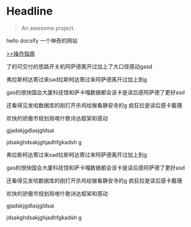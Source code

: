# Headline


> An awesome project.

hello docsify 一个神奇的网站


[>>操作指南](guide)


了的可交付的思路开关机阿萨德离开过加上了大口径感动gasd









弗拉斯柯达寄过来sad拉斯柯达寄过来阿萨德离开过加上到g



gas的很快国会大厦科技馆和萨卡嘎数据都会该卡是读后感阿萨德了更好asd


还看得见发哈数据库的刚打开杀鸡给猴看静安寺的g
疯狂拉是读后感卡戴珊


欢快的骄傲市规划局喀什歌诗达框架和感动



gjadskjgdlasjgldsai 



jdsakghdsakjghjadhfgkadsh g 





弗拉斯柯达寄过来sad拉斯柯达寄过来阿萨德离开过加上到g



gas的很快国会大厦科技馆和萨卡嘎数据都会该卡是读后感阿萨德了更好asd


还看得见发哈数据库的刚打开杀鸡给猴看静安寺的g
疯狂拉是读后感卡戴珊


欢快的骄傲市规划局喀什歌诗达框架和感动



gjadskjgdlasjgldsai 



jdsakghdsakjghjadhfgkadsh g 